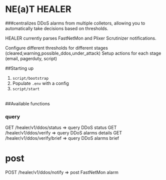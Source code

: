 # NE(a)T HEALER 
###centralizes DDoS alarms from multiple colletors, allowing you to automatically take decisions based on thresholds.

HEALER currently parses FastNetMon and Plixer Scrutinizer notifications.

Configure different thresholds for different stages (cleared,warning,possible_ddos,under_attack)
Setup actions for each stage (email, pagerduty, script)

##Starting up

1. `script/bootstrap`
2. Populate `.env` with a config
3. `script/start`

<br>
##Available functions

### query
GET /healer/v1/ddos/status => query DDoS status
GET /healer/v1/ddos/verify => query DDoS alarms details
GET /healer/v1/ddos/verify/brief => query DDoS alarms brief

# post
POST /healer/v1/ddos/notify => post FastNetMon alarm
